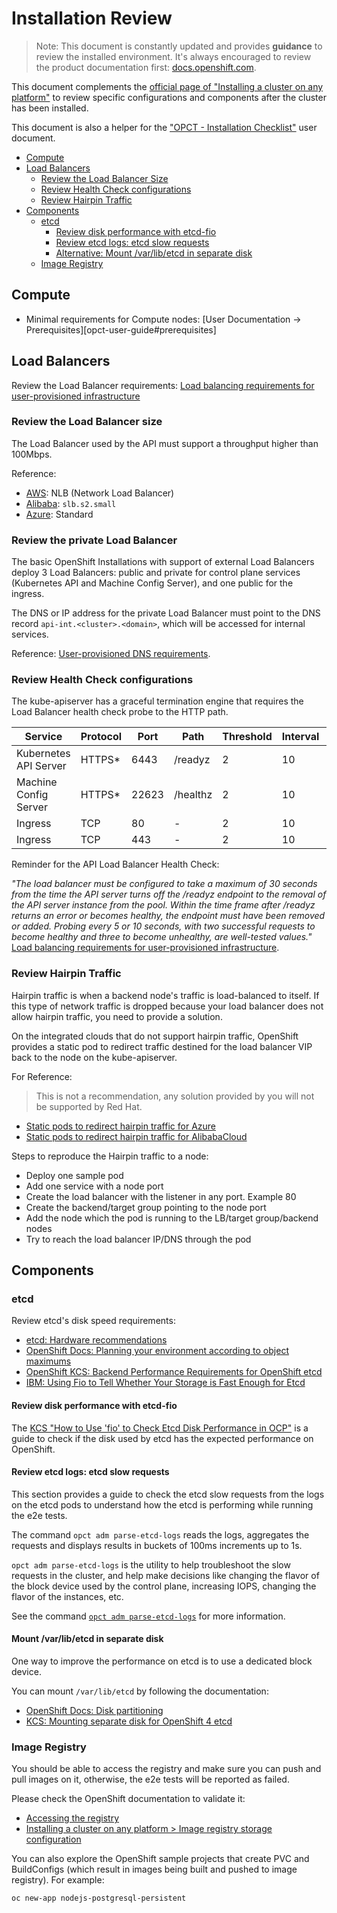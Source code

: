 # Installation Review

> Note: This document is constantly updated and provides **guidance** to review the installed environment. It's always encouraged to review the product documentation first: [docs.openshift.com][ocp-docs].

This document complements the [official page of "Installing a cluster on any platform"][ocp-install-agnostic] to review specific configurations and components after the cluster has been installed.

This document is also a helper for the ["OPCT - Installation Checklist"][opct-install-checklist] user document.

- [Compute](#compute)
- [Load Balancers](#loadbalancers)
    - [Review the Load Balancer Size](#loadbalancers-size)
    - [Review Health Check configurations](#loadbalancers-healthcheck)
    - [Review Hairpin Traffic](#loadbalancers-hairpin)
- [Components](#components)
    - [etcd](#components-etcd)
        - [Review disk performance with etcd-fio](#components-etcd-ocp-fio)
        - [Review etcd logs: etcd slow requests](#components-etcd-logs-slow-req)
        - [Alternative: Mount /var/lib/etcd in separate disk](#components-etcd-mount)
    - [Image Registry](#components-imageregistry)

## Compute <a name="compute"></a>

- Minimal requirements for Compute nodes: [User Documentation -> Prerequisites][opct-user-guide#prerequisites]

## Load Balancers <a name="loadbalancers"></a>

Review the Load Balancer requirements: [Load balancing requirements for user-provisioned infrastructure][ocp-upi-req-lb]

### Review the Load Balancer size <a name="loadbalancers-size"></a>

The Load Balancer used by the API must support a throughput higher than 100Mbps.

<!-- We haven't this information in the Product Documentation, this minimal was based on the utilization, mainly when installing the cluster (higher than 10Mbps on AWS), and on integrated providers: AWS (NLB) and AlibabaCloud (SLB flavor used by IPI). -->

Reference:

* [AWS](https://github.com/openshift/installer/blob/master/data/data/aws/cluster/vpc/master-elb.tf#L3): NLB (Network Load Balancer)
* [Alibaba](https://github.com/openshift/installer/blob/master/data/data/alibabacloud/cluster/vpc/slb.tf#L49): `slb.s2.small`
* [Azure](https://github.com/openshift/installer/blob/master/data/data/azure/vnet/internal-lb.tf#L7): Standard

### Review the private Load Balancer <a name="loadbalancers"></a>

The basic OpenShift Installations with support of external Load Balancers deploy 3 Load Balancers: public and private for control plane services (Kubernetes API and Machine Config Server), and one public for the ingress.

The DNS or IP address for the private Load Balancer must point to the DNS record `api-int.<cluster>.<domain>`, which will be accessed for internal services.

Reference: [User-provisioned DNS requirements][ocp-upi-req-dns].

### Review Health Check configurations <a name="loadbalancers-healthcheck"></a>

The kube-apiserver has a graceful termination engine that requires the Load Balancer health check probe to the HTTP path.

| Service | Protocol | Port | Path | Threshold | Interval | Timeout |
| -- | -- | -- | -- | -- | -- | -- |
| Kubernetes API Server | HTTPS* | 6443 | /readyz | 2  | 10 | 10 |
| Machine Config Server | HTTPS* | 22623 | /healthz | 2  | 10 | 10 |
| Ingress | TCP | 80 | - | 2  | 10 | 10 |
| Ingress | TCP | 443 | - | 2  | 10 | 10 |

<!-- > Note/Question: Not sure if we need to keep the HTTP (non-SSL on the doc). In the past, I talked with the KAS team and he had plans to remove that option, but due to the limitation of a few cloud providers, it will not. Some providers that still use this: [Alibaba](https://github.com/openshift/installer/blob/master/data/data/alibabacloud/cluster/vpc/slb.tf#L31), [GCP Public](https://github.com/openshift/installer/blob/master/data/data/gcp/cluster/network/lb-public.tf#L20-L21)
*It's required to health check support HTTP protocol. If the Load Balancer used does not support SSL, alternatively and not preferably you can use HTTP - but never TCP:

| Service | Protocol | Port | Path | Threshold | Interval | Timeout |
| -- | -- | -- | -- | -- | -- | -- |
| Kubernetes API Server | HTTP* | 6080 | /readyz | 2  | 10 | 10 |
| Machine Config Server | HTTP* | 22624 | /healthz | 2  | 10 | 10 |

-->


Reminder for the API Load Balancer Health Check:

*"The load balancer must be configured to take a maximum of 30 seconds from the time the API server turns off the /readyz endpoint to the removal of the API server instance from the pool. Within the time frame after /readyz returns an error or becomes healthy, the endpoint must have been removed or added. Probing every 5 or 10 seconds, with two successful requests to become healthy and three to become unhealthy, are well-tested values."* [Load balancing requirements for user-provisioned infrastructure][ocp-upi-req-lb-agnostic].


### Review Hairpin Traffic <a name="loadbalancers-hairpin"></a>

Hairpin traffic is when a backend node's traffic is load-balanced to itself. If this type of network traffic is dropped because your load balancer does not allow hairpin traffic, you need to provide a solution.

On the integrated clouds that do not support hairpin traffic, OpenShift provides a static pod to redirect traffic destined for the load balancer VIP back to the node on the kube-apiserver.

For Reference:

> This is not a recommendation, any solution provided by you will not be supported by Red Hat.

- [Static pods to redirect hairpin traffic for Azure][ocp-src-mco-haiirpin-az]
- [Static pods to redirect hairpin traffic for AlibabaCloud][ocp-src-mco-haiirpin-alc]

Steps to reproduce the Hairpin traffic to a node:

- Deploy one sample pod
- Add one service with a node port
- Create the load balancer with the listener in any port. Example 80
- Create the backend/target group pointing to the node port
- Add the node which the pod is running to the LB/target group/backend nodes
- Try to reach the load balancer IP/DNS through the pod

## Components <a name="components"></a>

### etcd <a name="components-etcd"></a>

Review etcd's disk speed requirements:

- [etcd: Hardware recommendations][etcd-hw-rec]
- [OpenShift Docs: Planning your environment according to object maximums][ocp-perf-obj]
- [OpenShift KCS: Backend Performance Requirements for OpenShift etcd][ocp-kcs-etcd-perf]
- [IBM: Using Fio to Tell Whether Your Storage is Fast Enough for Etcd][ibm-etcd-fio]

#### Review disk performance with etcd-fio <a name="components-etcd-ocp-fio"></a>

The [KCS "How to Use 'fio' to Check Etcd Disk Performance in OCP"][ocp-kcs-fio-etcd] is a guide to check if the disk used by etcd has the expected performance on OpenShift.

<!-- #### Run dense FIO tests

> Note: Keep this section commented as we don't have a strong need to implement or share this broadly.

This section documents how to run dense disk tests using `fio`.

> References:
- https://fio.readthedocs.io/en/latest/fio_doc.html
- https://docs.aws.amazon.com/AWSEC2/latest/UserGuide/benchmark_procedures.html
- https://cloud.google.com/compute/docs/disks/benchmarking-pd-performance
-->

#### Review etcd logs: etcd slow requests <a name="components-etcd-logs-slow-req"></a>

This section provides a guide to check the etcd slow requests from the logs on the etcd pods to understand how the etcd is performing while running the e2e tests.

The command `opct adm parse-etcd-logs` reads the logs, aggregates the requests and displays results in buckets of 100ms increments up to 1s.

`opct adm parse-etcd-logs` is the utility to help troubleshoot the slow requests in the cluster, and help make decisions like changing the flavor of the block device used by the control plane, increasing IOPS, changing the flavor of the instances, etc.

See the command [`opct adm parse-etcd-logs`](./opct/adm/parse-etcd-logs.md) for more information.

#### Mount /var/lib/etcd in separate disk <a name="components-etcd-mount"></a>

One way to improve the performance on etcd is to use a dedicated block device.

You can mount `/var/lib/etcd` by following the documentation:

- [OpenShift Docs: Disk partitioning][ocp-etcd-isolate]
- [KCS: Mounting separate disk for OpenShift 4 etcd][ocp-kcs]

### Image Registry <a name="components-imageregistry"></a>

You should be able to access the registry and make sure you can push and pull images on it, otherwise, the e2e tests will be reported as failed.

Please check the OpenShift documentation to validate it:

- [Accessing the registry][ocp-registry]
- [Installing a cluster on any platform > Image registry storage configuration][ocp-registry-agnostic]

You can also explore the OpenShift sample projects that create PVC and BuildConfigs (which result in images being built and pushed to image registry). For example:

```bash
oc new-app nodejs-postgresql-persistent
```


[ocp-docs]: https://docs.openshift.com/
[ocp-install-agnostic]: https://docs.openshift.com/container-platform/4.11/installing/installing_platform_agnostic/installing-platform-agnostic.html

[ocp-upi-req-lb]: https://docs.openshift.com/container-platform/4.11/installing/installing_platform_agnostic/installing-platform-agnostic.html#installation-load-balancing-user-infra_installing-platform-agnostic
[ocp-upi-req-lb-agnostic]: https://docs.openshift.com/container-platform/4.11/installing/installing_platform_agnostic/installing-platform-agnostic.html#installation-load-balancing-user-infra_installing-platform-agnostic
[ocp-upi-req-dns]: https://docs.openshift.com/container-platform/4.11/installing/installing_platform_agnostic/installing-platform-agnostic.html#installation-dns-user-infra_installing-platform-agnostic

[ocp-src-mco-haiirpin-az]: https://github.com/openshift/machine-config-operator/blob/master/templates/master/00-master/azure/files/opt-libexec-openshift-azure-routes-sh.yaml
[ocp-src-mco-haiirpin-alc]:https://github.com/openshift/machine-config-operator/tree/master/templates/master/00-master/alibabacloud
[ocp-etcd-isolate]: https://docs.openshift.com/container-platform/4.11/installing/installing_bare_metal/installing-bare-metal.html#installation-user-infra-machines-advanced_disk_installing-bare-metal
[ocp-registry]: https://docs.openshift.com/container-platform/4.11/registry/accessing-the-registry.html
[ocp-registry-agnostic]: https://docs.openshift.com/container-platform/4.11/installing/installing_platform_agnostic/installing-platform-agnostic.html#installation-registry-storage-config_installing-platform-agnostic

[ocp-kcs]: https://access.redhat.com/solutions/5840061

[etcd-hw-rec]: https://etcd.io/docs/v3.5/op-guide/hardware/
[ocp-perf-obj]: https://docs.openshift.com/container-platform/4.11/scalability_and_performance/planning-your-environment-according-to-object-maximums.html
[ocp-kcs-etcd-perf]: https://access.redhat.com/solutions/4770281
[ibm-etcd-fio]: https://www.ibm.com/cloud/blog/using-fio-to-tell-whether-your-storage-is-fast-enough-for-etcd
[ocp-kcs-fio-etcd]: https://access.redhat.com/solutions/4885641

[opct-install-checklist]: ./installation-checklist.md
[opct-user-guide]: ./index.md
